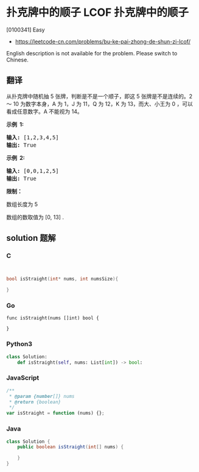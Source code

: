 # 扑克牌中的顺子 LCOF 扑克牌中的顺子

[0100341] Easy

- https://leetcode-cn.com/problems/bu-ke-pai-zhong-de-shun-zi-lcof/

English description is not available for the problem. Please switch to Chinese.

## 翻译

从扑克牌中随机抽 5 张牌，判断是不是一个顺子，即这 5 张牌是不是连续的。2 ～ 10 为数字本身，A 为 1，J 为 11，Q 为 12，K 为 13，而大、小王为 0 ，可以看成任意数字。A 不能视为 14。

**示例  1:**

<pre><strong>输入:</strong> [1,2,3,4,5]
<strong>输出:</strong> True</pre>

**示例  2:**

<pre><strong>输入:</strong> [0,0,1,2,5]
<strong>输出:</strong> True</pre>

**限制：**

数组长度为 5

数组的数取值为 \[0, 13\] .

## solution 题解

### C

```c


bool isStraight(int* nums, int numsSize){

}


```

### Go

```golang
func isStraight(nums []int) bool {

}
```

### Python3

```python
class Solution:
    def isStraight(self, nums: List[int]) -> bool:
```

### JavaScript

```javascript
/**
 * @param {number[]} nums
 * @return {boolean}
 */
var isStraight = function (nums) {};
```

### Java

```java
class Solution {
    public boolean isStraight(int[] nums) {

    }
}
```
